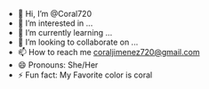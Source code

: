 - 👋 Hi, I’m @Coral720
- 👀 I’m interested in ... 
- 🌱 I’m currently learning ... 
- 💞️ I’m looking to collaborate on ...
- 📫 How to reach me coraljimenez720@gmail.com
- 😄 Pronouns: She/Her 
- ⚡ Fun fact: My Favorite color is coral

<!---
Coral720/Coral720 is a ✨ special ✨ repository because its `README.md` (this file) appears on your GitHub profile.
You can click the Preview link to take a look at your changes.
--->
